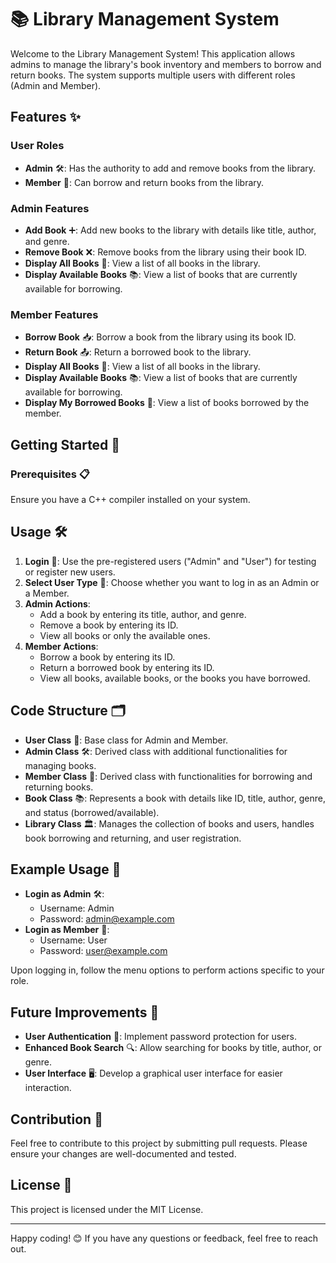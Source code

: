 # 📚 Library Management System

Welcome to the Library Management System! This application allows admins to manage the library's book inventory and members to borrow and return books. The system supports multiple users with different roles (Admin and Member).

## Features ✨

### User Roles

- **Admin** 🛠️: Has the authority to add and remove books from the library.
- **Member** 👥: Can borrow and return books from the library.

### Admin Features

- **Add Book** ➕: Add new books to the library with details like title, author, and genre.
- **Remove Book** ❌: Remove books from the library using their book ID.
- **Display All Books** 📖: View a list of all books in the library.
- **Display Available Books** 📚: View a list of books that are currently available for borrowing.

### Member Features

- **Borrow Book** 📥: Borrow a book from the library using its book ID.
- **Return Book** 📤: Return a borrowed book to the library.
- **Display All Books** 📖: View a list of all books in the library.
- **Display Available Books** 📚: View a list of books that are currently available for borrowing.
- **Display My Borrowed Books** 📑: View a list of books borrowed by the member.

## Getting Started 🚀

### Prerequisites 📋

Ensure you have a C++ compiler installed on your system.



## Usage 🛠️

1. **Login** 🔐: Use the pre-registered users ("Admin" and "User") for testing or register new users.
2. **Select User Type** 👤: Choose whether you want to log in as an Admin or a Member.
3. **Admin Actions**:
    - Add a book by entering its title, author, and genre.
    - Remove a book by entering its ID.
    - View all books or only the available ones.
4. **Member Actions**:
    - Borrow a book by entering its ID.
    - Return a borrowed book by entering its ID.
    - View all books, available books, or the books you have borrowed.

## Code Structure 🗂️

- **User Class** 👤: Base class for Admin and Member.
- **Admin Class** 🛠️: Derived class with additional functionalities for managing books.
- **Member Class** 👥: Derived class with functionalities for borrowing and returning books.
- **Book Class** 📚: Represents a book with details like ID, title, author, genre, and status (borrowed/available).
- **Library Class** 🏛️: Manages the collection of books and users, handles book borrowing and returning, and user registration.

## Example Usage 📖

- **Login as Admin** 🛠️:
    - Username: Admin
    - Password: admin@example.com
- **Login as Member** 👥:
    - Username: User
    - Password: user@example.com

Upon logging in, follow the menu options to perform actions specific to your role.

## Future Improvements 🚀

- **User Authentication** 🔐: Implement password protection for users.
- **Enhanced Book Search** 🔍: Allow searching for books by title, author, or genre.
- **User Interface** 🖥️: Develop a graphical user interface for easier interaction.

## Contribution 🤝

Feel free to contribute to this project by submitting pull requests. Please ensure your changes are well-documented and tested.

## License 📜

This project is licensed under the MIT License.

---

Happy coding! 😊 If you have any questions or feedback, feel free to reach out.

